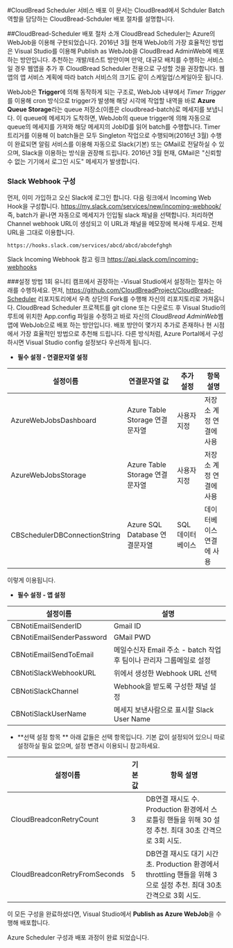 #CloudBread Scheduler 서비스 배포
이 문서는 CloudBread에서 Schduler Batch 역할을 담당하는 CloudBread-Schduler 배포 절차를 설명합니다.

##CloudBread-Scheduler 배포 절차 소개
CloudBread Scheduler는 Azure의 WebJob을 이용해 구현되었습니다. 2016년 3월 현재 WebJob의 가장 효율적인 방법은 Visual Studio를 이용해 Publish as WebJob을 CloudBread AdminWeb에 배포하는 방안입니다. 추천하는 개발/테스트 방안이며 만약, 대규모 배치를 수행하는 서비스일 경우 웹앱을 추가 후 CloudBread Scheduler 전용으로 구성할 것을 권장합니다. 웹앱의 앱 서비스 계획에 따라 batch 서비스의 크기도 같이 스케일업/스케일아웃 됩니다.

WebJob은 **Trigger**에 의해 동작하게 되는 구조로, WebJob 내부에서 *Timer  Trigger*를 이용해 cron 방식으로 trigger가 발생해 해당 시각에 작업할 내역을 바로 **Azure Queue Storage**라는 queue 저장소(이름은 cloudbread-batch)로 메세지를 보냅니다. 이 queue에 메세지가 도착하면, WebJob의 queue trigger에 의해 자동으로 queue의 메세지를 가져와 해당 메세지의 JobID를 읽어 batch를 수행합니다. Timer 트리거를 이용해 이 batch들은 모두 Singleton 작업으로 수행되며(2016년 3월) 수행이 완료되면 알림 서비스를 이용해 자동으로 Slack(기본) 또는 GMail로 전달하실 수 있으며, Slack을 이용하는 방식을 권장해 드립니다. 2016년 3월 현재, GMail은 "신뢰할 수 없는 기기에서 로그인 시도" 메세지가 발생합니다.


### Slack Webhook 구성
먼저, 이미 가입하고 오신 Slack에 로그인 합니다. 
다음 링크에서 Incoming Web Hook을 구성합니다. https://my.slack.com/services/new/incoming-webhook/ 
즉, batch가 끝나면 자동으로 메세지가 인입될 slack 채널을 선택합니다.
처리하면 Channel webhook URL이 생성되고 이 URL과 채널을 메모장에 복사해 두세요. 전체 URL을 그대로 이용합니다.
```
https://hooks.slack.com/services/abcd/abcd/abcdefghgh
```
Slack Incoming Webhook 참고 링크 https://api.slack.com/incoming-webhooks 


###설정 방법
1회 유니티 캠프에서 권장하는 -Visual Studio에서 설정하는 절차는 아래를 수행하세요.
먼저, https://github.com/CloudBreadProject/CloudBread-Scheduler 리포지토리에서 우측 상단의 Fork를 수행해 자신의 리포지토리로 가져옵니다. CloudBread Scheduler 프로젝트를 git clone 또는 다운로드 후 Visual Studio의 루트에 위치한 App.config 파일을 수정하고 바로 자신의 *CloudBread AdminWeb*웹 앱에 WebJob으로 배포 하는 방안입니다. 배포 방안이 몇가지 추가로 존재하나 현 시점에서 가장 효율적인 방법으로 추천해 드립니다. 다른 방식처럼, Azure Portal에서 구성하시면 Visual Studio config 설정보다 우선하게 됩니다.

- **필수 설정 - 연결문자열 설정**

설정이름|연결문자열 값|추가 설정|항목 설명
---|---|---|---
AzureWebJobsDashboard|Azure Table Storage 연결문자열|사용자 지정|저장소 계정 연결에 사용
AzureWebJobsStorage|Azure Table Storage 연결문자열|사용자 지정|저장소 계정 연결에 사용
CBSchedulerDBConnectionString| Azure SQL Database 연결문자열|SQL 데이터베이스|데이터베이스 연결에 사용
이렇게 이용됩니다.

- **필수 설정 - 앱 설정**
 
설정이름|설명
---|---
CBNotiEmailSenderID| Gmail ID
CBNotiEmailSenderPassword|GMail PWD
CBNotiEmailSendToEmail|메일수신자 Email 주소 - batch 작업 후 팀이나 관리자 그룹메일로 설정
CBNotiSlackWebhookURL|위에서 생성한 Webhook URL 선택
CBNotiSlackChannel|Webhook을 받도록 구성한 채널 설정
CBNotiSlackUserName|메세지 보낸사람으로 표시할 Slack User Name

- **선택 설정 항목 **
아래 값들은 선택 항목입니다. 기본 값이 설정되어 있으니 따로 설정하실 필요 없으며, 설정 변경시 이용되니 참고하세요.

설정이름|기본값|항목 설명
---|---|---
CloudBreadconRetryCount|3|DB연결 재시도 수. Production 환경에서 스로틀링 핸들을 위해 30 설정 추천. 최대 30초 간격으로 3회 시도.
CloudBreadconRetryFromSeconds|5|DB연결 재시도 대기 시간 초. Production 환경에서 throttling 핸들을 위해 3으로 설정 추천. 최대 30초 간격으로 3회 시도.

이 모든 구성을 완료하셨다면, Visual Studio에서 **Publish as Azure WebJob**을 수행해 배포합니다.

Azure Scheduler 구성과 배포 과정이 완료 되었습니다.